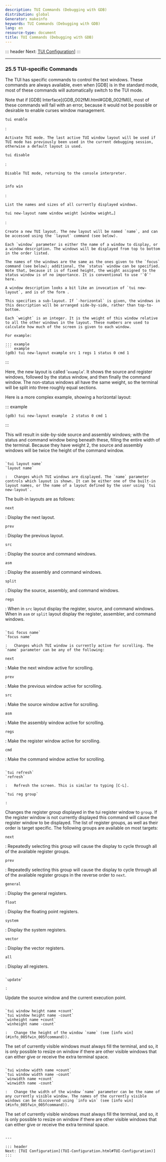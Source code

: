 ```yaml
---
description: TUI Commands (Debugging with GDB)
distribution: global
Generator: makeinfo
keywords: TUI Commands (Debugging with GDB)
lang: en
resource-type: document
title: TUI Commands (Debugging with GDB)
---
```

::: header
Next: [TUI Configuration](TUI-Configuration.html#TUI-Configuration)]
:::

---

### 25.5 TUI-specific Commands

The TUI has specific commands to control the text windows. These commands are always available, even when [GDB] is in the standard mode, most of these commands will automatically switch to the TUI mode.

Note that if [GDB] Interface](GDB_002fMI.html#GDB_002fMI)), most of these commands will fail with an error, because it would not be possible or desirable to enable curses window management.

`tui enable`

:

```
Activate TUI mode. The last active TUI window layout will be used if TUI mode has previously been used in the current debugging session, otherwise a default layout is used.
```

`tui disable`

:

```
Disable TUI mode, returning to the console interpreter.


```

`info win`

:

```
List the names and sizes of all currently displayed windows.
```

`tui new-layout name window weight [window weight…]`

:

```
Create a new TUI layout. The new layout will be named `name`, and can be accessed using the `layout` command (see below).

Each `window` parameter is either the name of a window to display, or a window description. The windows will be displayed from top to bottom in the order listed.

The names of the windows are the same as the ones given to the `focus` command (see below); additional, the `status` window can be specified. Note that, because it is of fixed height, the weight assigned to the status window is of no importance. It is conventional to use '`0`' here.

A window description looks a bit like an invocation of `tui new-layout`, and is of the form .

This specifies a sub-layout. If `-horizontal` is given, the windows in this description will be arranged side-by-side, rather than top-to-bottom.

Each `weight` is an integer. It is the weight of this window relative to all the other windows in the layout. These numbers are used to calculate how much of the screen is given to each window.

For example:

::: example
``` example
(gdb) tui new-layout example src 1 regs 1 status 0 cmd 1
```

:::

Here, the new layout is called '`example`'. It shows the source and register windows, followed by the status window, and then finally the command window. The non-status windows all have the same weight, so the terminal will be split into three roughly equal sections.

Here is a more complex example, showing a horizontal layout:

::: example

```example
(gdb) tui new-layout example  2 status 0 cmd 1
```

:::

This will result in side-by-side source and assembly windows; with the status and command window being beneath these, filling the entire width of the terminal. Because they have weight 2, the source and assembly windows will be twice the height of the command window.

```

`tui layout name`
`layout name`

:   Changes which TUI windows are displayed. The `name` parameter controls which layout is shown. It can be either one of the built-in layout names, or the name of a layout defined by the user using `tui new-layout`.

```

The built-in layouts are as follows:

`next`

:   Display the next layout.

`prev`

:   Display the previous layout.

`src`

:   Display the source and command windows.

`asm`

:   Display the assembly and command windows.

`split`

:   Display the source, assembly, and command windows.

`regs`

:   When in `src` layout display the register, source, and command windows. When in `asm` or `split` layout display the register, assembler, and command windows.

```

`tui focus name`
`focus name`

:   Changes which TUI window is currently active for scrolling. The `name` parameter can be any of the following:

```

`next`

:   Make the next window active for scrolling.

`prev`

:   Make the previous window active for scrolling.

`src`

:   Make the source window active for scrolling.

`asm`

:   Make the assembly window active for scrolling.

`regs`

:   Make the register window active for scrolling.

`cmd`

:   Make the command window active for scrolling.

```

`tui refresh`
`refresh`

:   Refresh the screen. This is similar to typing [C-L].

`tui reg group`

:   

```

Changes the register group displayed in the tui register window to `group`. If the register window is not currently displayed this command will cause the register window to be displayed. The list of register groups, as well as their order is target specific. The following groups are available on most targets:

`next`

:   Repeatedly selecting this group will cause the display to cycle through all of the available register groups.

`prev`

:   Repeatedly selecting this group will cause the display to cycle through all of the available register groups in the reverse order to `next`.

`general`

:   Display the general registers.

`float`

:   Display the floating point registers.

`system`

:   Display the system registers.

`vector`

:   Display the vector registers.

`all`

:   Display all registers.

```

`update`

:   

```

Update the source window and the current execution point.

```

`tui window height name +count`
`tui window height name -count`
`winheight name +count`
`winheight name -count`

:   Change the height of the window `name` (see [info win](#info_005fwin_005fcommand)).

```

The set of currently visible windows must always fill the terminal, and so, it is only possible to resize on window if there are other visible windows that can either give or receive the extra terminal space.

```

`tui window width name +count`
`tui window width name -count`
`winwidth name +count`
`winwidth name -count`

:   Change the width of the window `name` parameter can be the name of any currently visible window. The names of the currently visible windows can be discovered using `info win` (see [info win](#info_005fwin_005fcommand)).

```

The set of currently visible windows must always fill the terminal, and so, it is only possible to resize on window if there are other visible windows that can either give or receive the extra terminal space.

```

---

::: header
Next: [TUI Configuration](TUI-Configuration.html#TUI-Configuration)]
:::
```
